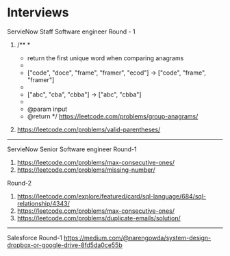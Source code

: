 # Interviews

ServieNow Staff Software engineer 
Round - 1
1. /**
     *
     * return the first unique word when comparing anagrams
     *
     * ["code", "doce", "frame", "framer", "ecod"] -> ["code", "frame", "framer"]
     *
     * ["abc", "cba", "cbba"] -> ["abc", "cbba"]
     *
     * @param input
     * @return
     */
     https://leetcode.com/problems/group-anagrams/
     
  2. https://leetcode.com/problems/valid-parentheses/
  
  -----------------------------------------------------------------------------------------------------
  
  ServieNow Senior Software engineer 
  Round-1
  1. https://leetcode.com/problems/max-consecutive-ones/
  2. https://leetcode.com/problems/missing-number/
  
  Round-2
  1. https://leetcode.com/explore/featured/card/sql-language/684/sql-relationship/4343/
  2. https://leetcode.com/problems/max-consecutive-ones/
  3. https://leetcode.com/problems/duplicate-emails/solution/

----------------------------------------------------------------------------------------------------------
Salesforce 
Round-1
https://medium.com/@narengowda/system-design-dropbox-or-google-drive-8fd5da0ce55b
